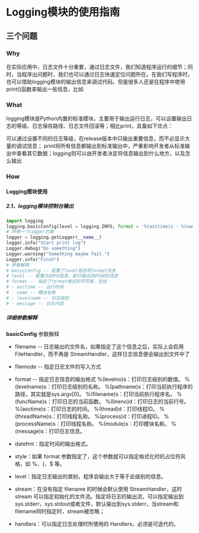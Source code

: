 # Logging模块的使用指南
## 三个问题
### Why
在实际应用中，日志文件十分重要，通过日志文件，我们知道程序运行的细节；同时，当程序出问题时，我们也可以通过日志快速定位问题所在。在我们写程序时，也可以借助logging模块的输出信息来调试代码。但是很多人还是在程序中使用print()函数来输出一些信息，比如
### What
logging模块是Python内置的标准模块，主要用于输出运行日志，可以设置输出日志的等级、日志保存路径、日志文件回滚等；相比print，具备如下优点：

可以通过设置不同的日志等级，在release版本中只输出重要信息，而不必显示大量的调试信息；
print将所有信息都输出到标准输出中，严重影响开发者从标准输出中查看其它数据；logging则可以由开发者决定将信息输出到什么地方，以及怎么输出
### How
#### Logging模块使用
##### 2.1、logging模块控制台输出
``` python
import logging
logging.basicConfig(level = logging.INFO, format = '%(asctime)s - %(name)s - %(levelname)s - %(message)s')
# 声明一个Logger对象
logger = logging.getLogger(__name__)
logger.info("Start print log")
Logger.debug("Do something")
Logger.warning("Something maybe fail.")
Logger.info("Finsh")
# 参数解释
# basicConfig -- 配置了level信息和format信息
# level -- 配置为INFO信息，即只输出INFO级别信息
# format -- 指定了format格式的字符串，包括
# - asctime -- 运行时间
# - name -- 模块名称
# - levelname -- 日志级别
# - message -- 日志内容
```

##### 详细参数解释
**basicConfig** 参数解释
- filename -- 日志输出的文件名，如果指定了这个信息之后，实际上会启用 FileHandler，而不再是 StreamHandler，这样日志信息便会输出到文件中了
- filemode -- 指定日志文件的写入方式
- format -- 指定日志信息的输出格式
%(levelno)s：打印日志级别的数值。
%(levelname)s：打印日志级别的名称。
%(pathname)s：打印当前执行程序的路径，其实就是sys.argv[0]。
%(filename)s：打印当前执行程序名。
%(funcName)s：打印日志的当前函数。
%(lineno)d：打印日志的当前行号。
%(asctime)s：打印日志的时间。
%(thread)d：打印线程ID。
%(threadName)s：打印线程名称。
%(process)d：打印进程ID。
%(processName)s：打印线程名称。
%(module)s：打印模块名称。
%(message)s：打印日志信息。
- datefmt：指定时间的输出格式。

- style：如果 format 参数指定了，这个参数就可以指定格式化时的占位符风格，如 %、{、$ 等。

- level：指定日志输出的类别，程序会输出大于等于此级别的信息。

- stream：在没有指定 filename 的时候会默认使用 StreamHandler，这时 stream 可以指定初始化的文件流。指定将日志的输出流，可以指定输出到sys.stderr，sys.stdout或者文件，默认输出到sys.stderr，当stream和filename同时指定时，stream被忽略；

- handlers：可以指定日志处理时所使用的 Handlers，必须是可迭代的。
